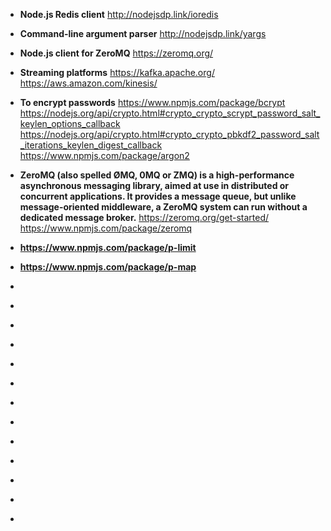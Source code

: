 - <b>Node.js Redis client</b>
http://nodejsdp.link/ioredis

- <b>Command-line argument parser</b>
http://nodejsdp.link/yargs

- <b>Node.js client for ZeroMQ</b>
https://zeromq.org/

- <b>Streaming platforms</b>
https://kafka.apache.org/
https://aws.amazon.com/kinesis/

- <b>To encrypt passwords</b>
https://www.npmjs.com/package/bcrypt
https://nodejs.org/api/crypto.html#crypto_crypto_scrypt_password_salt_keylen_options_callback
https://nodejs.org/api/crypto.html#crypto_crypto_pbkdf2_password_salt_iterations_keylen_digest_callback
https://www.npmjs.com/package/argon2


- <b>ZeroMQ (also spelled ØMQ, 0MQ or ZMQ) is a high-performance asynchronous messaging library, aimed at use in distributed or concurrent applications. It provides a message queue, but unlike message-oriented middleware, a ZeroMQ system can run without a dedicated message broker.</b>
https://zeromq.org/get-started/
https://www.npmjs.com/package/zeromq


- <b>https://www.npmjs.com/package/p-limit</b>
- <b>https://www.npmjs.com/package/p-map</b>
- <b></b>
- <b></b>
- <b></b>
- <b></b>
- <b></b>
- <b></b>
- <b></b>

- <b></b>
- <b></b>
- <b></b>
- <b></b>
- <b></b>
- <b></b>
